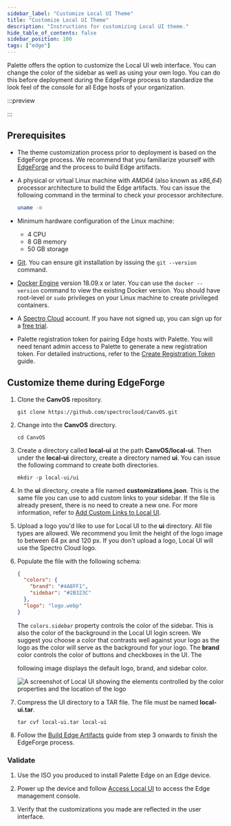 ```yaml
---
sidebar_label: "Customize Local UI Theme"
title: "Customize Local UI Theme"
description: "Instructions for customizing Local UI theme."
hide_table_of_contents: false
sidebar_position: 100
tags: ["edge"]
---
```


Palette offers the option to customize the Local UI web interface. You can change the color of the sidebar as well as
using your own logo. You can do this before deployment during the EdgeForge process to standardize the look feel of the
console for all Edge hosts of your organization.

:::preview

:::

## Prerequisites

- The theme customization process prior to deployment is based on the EdgeForge process. We recommend that you
  familiarize yourself with [EdgeForge](../../edgeforge-workflow/edgeforge-workflow.md) and the process to build Edge
  artifacts.

- A physical or virtual Linux machine with _AMD64_ (also known as _x86_64_) processor architecture to build the Edge
  artifacts. You can issue the following command in the terminal to check your processor architecture.

  ```bash
  uname -m
  ```

- Minimum hardware configuration of the Linux machine:

  - 4 CPU
  - 8 GB memory
  - 50 GB storage

- [Git](https://git-scm.com/downloads). You can ensure git installation by issuing the `git --version` command.

- [Docker Engine](https://docs.docker.com/engine/install/) version 18.09.x or later. You can use the `docker --version`
  command to view the existing Docker version. You should have root-level or `sudo` privileges on your Linux machine to
  create privileged containers.

- A [Spectro Cloud](https://console.spectrocloud.com) account. If you have not signed up, you can sign up for a
  [free trial](https://www.spectrocloud.com/free-tier/).

- Palette registration token for pairing Edge hosts with Palette. You will need tenant admin access to Palette to
  generate a new registration token. For detailed instructions, refer to the
  [Create Registration Token](/clusters/edge/site-deployment/site-installation/create-registration-token) guide.

## Customize theme during EdgeForge

1.  Clone the **CanvOS** repository.

    ```shell
    git clone https://github.com/spectrocloud/CanvOS.git
    ```

2.  Change into the **CanvOS** directory.

    ```shell
    cd CanvOS
    ```

3.  Create a directory called **local-ui** at the path **CanvOS/local-ui**. Then under the **local-ui** directory,
    create a directory named **ui**. You can issue the following command to create both directories.

    ```shell
    mkdir -p local-ui/ui
    ```

4.  In the **ui** directory, create a file named **customizations.json**. This is the same file you can use to add
    custom links to your sidebar. If the file is already present, there is no need to create a new one. For more
    information, refer to [Add Custom Links to Local UI](./custom-link.md).

5.  Upload a logo you'd like to use for Local UI to the **ui** directory. All file types are allowed. We recommend you
    limit the height of the logo image to between 64 px and 120 px. If you don't upload a logo, Local UI will use the
    Spectro Cloud logo.

6.  Populate the file with the following schema:

    ```json
    {
      "colors": {
        "brand": "#4A8FF1",
        "sidebar": "#2B323C"
      },
      "logo": "logo.webp"
    }
    ```

    The `colors.sidebar` property controls the color of the sidebar. This is also the color of the background in the
    Local UI login screen. We suggest you choose a color that contrasts well against your logo as the logo as the color
    will serve as the background for your logo. The **brand** color controls the color of buttons and checkboxes in the
    UI. The

    following image displays the default logo, brand, and sidebar color.

    ![A screenshot of Local UI showing the elements controlled by the color properties and the location of the logo](/cluster_edge_emc_theming.webp)

7.  Compress the UI directory to a TAR file. The file must be named **local-ui.tar**.

    ```shell
    tar cvf local-ui.tar local-ui
    ```

8.  Follow the [Build Edge Artifacts](../../edgeforge-workflow/palette-canvos/palette-canvos.md) guide from step 3
    onwards to finish the EdgeForge process.

### Validate

1. Use the ISO you produced to install Palette Edge on an Edge device.

2. Power up the device and follow [Access Local UI](./access-console.md) to access the Edge management console.

3. Verify that the customizations you made are reflected in the user interface.
